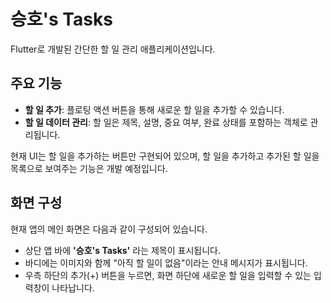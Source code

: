 # 승호's Tasks

Flutter로 개발된 간단한 할 일 관리 애플리케이션입니다.

## 주요 기능

- **할 일 추가**: 플로팅 액션 버튼을 통해 새로운 할 일을 추가할 수 있습니다.
- **할 일 데이터 관리**: 할 일은 제목, 설명, 중요 여부, 완료 상태를 포함하는 객체로 관리됩니다.

현재 UI는 할 일을 추가하는 버튼만 구현되어 있으며, 할 일을 추가하고 추가된 할 일을 목록으로 보여주는 기능은 개발 예정입니다.

## 화면 구성

현재 앱의 메인 화면은 다음과 같이 구성되어 있습니다.

- 상단 앱 바에 **'승호's Tasks'** 라는 제목이 표시됩니다.
- 바디에는 이미지와 함께 "아직 할 일이 없음"이라는 안내 메시지가 표시됩니다.
- 우측 하단의 추가(+) 버튼을 누르면, 화면 하단에 새로운 할 일을 입력할 수 있는 입력창이 나타납니다.
